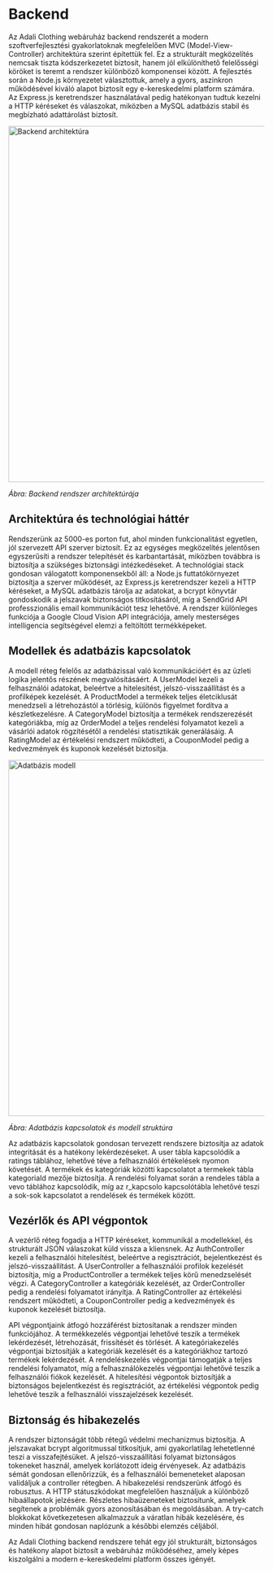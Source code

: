 # Backend

Az Adali Clothing webáruház backend rendszerét a modern szoftverfejlesztési gyakorlatoknak megfelelően MVC (Model-View-Controller) architektúra szerint építettük fel. Ez a strukturált megközelítés nemcsak tiszta kódszerkezetet biztosít, hanem jól elkülöníthető felelősségi köröket is teremt a rendszer különböző komponensei között. A fejlesztés során a Node.js környezetet választottuk, amely a gyors, aszinkron működésével kiváló alapot biztosít egy e-kereskedelmi platform számára. Az Express.js keretrendszer használatával pedig hatékonyan tudtuk kezelni a HTTP kéréseket és válaszokat, miközben a MySQL adatbázis stabil és megbízható adattárolást biztosít.

<div style={{textAlign: 'center'}}>
  <img src="/img/database.png" alt="Backend architektúra" width="700" />
  <p><em>Ábra: Backend rendszer architektúrája</em></p>
</div>

## Architektúra és technológiai háttér

Rendszerünk az 5000-es porton fut, ahol minden funkcionalitást egyetlen, jól szervezett API szerver biztosít. Ez az egységes megközelítés jelentősen egyszerűsíti a rendszer telepítését és karbantartását, miközben továbbra is biztosítja a szükséges biztonsági intézkedéseket. A technológiai stack gondosan válogatott komponensekből áll: a Node.js futtatókörnyezet biztosítja a szerver működését, az Express.js keretrendszer kezeli a HTTP kéréseket, a MySQL adatbázis tárolja az adatokat, a bcrypt könyvtár gondoskodik a jelszavak biztonságos titkosításáról, míg a SendGrid API professzionális email kommunikációt tesz lehetővé. A rendszer különleges funkciója a Google Cloud Vision API integrációja, amely mesterséges intelligencia segítségével elemzi a feltöltött termékképeket.

## Modellek és adatbázis kapcsolatok

A modell réteg felelős az adatbázissal való kommunikációért és az üzleti logika jelentős részének megvalósításáért. A UserModel kezeli a felhasználói adatokat, beleértve a hitelesítést, jelszó-visszaállítást és a profilképek kezelését. A ProductModel a termékek teljes életciklusát menedzseli a létrehozástól a törlésig, különös figyelmet fordítva a készletkezelésre. A CategoryModel biztosítja a termékek rendszerezését kategóriákba, míg az OrderModel a teljes rendelési folyamatot kezeli a vásárlói adatok rögzítésétől a rendelési statisztikák generálásáig. A RatingModel az értékelési rendszert működteti, a CouponModel pedig a kedvezmények és kuponok kezelését biztosítja.

<div style={{textAlign: 'center'}}>
  <img src="/img/adatmodel.png" alt="Adatbázis modell" width="700" />
  <p><em>Ábra: Adatbázis kapcsolatok és modell struktúra</em></p>
</div>

Az adatbázis kapcsolatok gondosan tervezett rendszere biztosítja az adatok integritását és a hatékony lekérdezéseket. A user tábla kapcsolódik a ratings táblához, lehetővé téve a felhasználói értékelések nyomon követését. A termékek és kategóriák közötti kapcsolatot a termekek tábla kategoriaId mezője biztosítja. A rendelési folyamat során a rendeles tábla a vevo táblához kapcsolódik, míg az r_kapcsolo kapcsolótábla lehetővé teszi a sok-sok kapcsolatot a rendelések és termékek között.

## Vezérlők és API végpontok

A vezérlő réteg fogadja a HTTP kéréseket, kommunikál a modellekkel, és strukturált JSON válaszokat küld vissza a kliensnek. Az AuthController kezeli a felhasználói hitelesítést, beleértve a regisztrációt, bejelentkezést és jelszó-visszaállítást. A UserController a felhasználói profilok kezelését biztosítja, míg a ProductController a termékek teljes körű menedzselését végzi. A CategoryController a kategóriák kezelését, az OrderController pedig a rendelési folyamatot irányítja. A RatingController az értékelési rendszert működteti, a CouponController pedig a kedvezmények és kuponok kezelését biztosítja.

API végpontjaink átfogó hozzáférést biztosítanak a rendszer minden funkciójához. A termékkezelés végpontjai lehetővé teszik a termékek lekérdezését, létrehozását, frissítését és törlését. A kategóriakezelés végpontjai biztosítják a kategóriák kezelését és a kategóriákhoz tartozó termékek lekérdezését. A rendeléskezelés végpontjai támogatják a teljes rendelési folyamatot, míg a felhasználókezelés végpontjai lehetővé teszik a felhasználói fiókok kezelését. A hitelesítési végpontok biztosítják a biztonságos bejelentkezést és regisztrációt, az értékelési végpontok pedig lehetővé teszik a felhasználói visszajelzések kezelését.

## Biztonság és hibakezelés

A rendszer biztonságát több rétegű védelmi mechanizmus biztosítja. A jelszavakat bcrypt algoritmussal titkosítjuk, ami gyakorlatilag lehetetlenné teszi a visszafejtésüket. A jelszó-visszaállítási folyamat biztonságos tokeneket használ, amelyek korlátozott ideig érvényesek. Az adatbázis sémát gondosan ellenőrizzük, és a felhasználói bemeneteket alaposan validáljuk a controller rétegben. A hibakezelési rendszerünk átfogó és robusztus. A HTTP státuszkódokat megfelelően használjuk a különböző hibaállapotok jelzésére. Részletes hibaüzeneteket biztosítunk, amelyek segítenek a problémák gyors azonosításában és megoldásában. A try-catch blokkokat következetesen alkalmazzuk a váratlan hibák kezelésére, és minden hibát gondosan naplózunk a későbbi elemzés céljából.

Az Adali Clothing backend rendszere tehát egy jól strukturált, biztonságos és hatékony alapot biztosít a webáruház működéséhez, amely képes kiszolgálni a modern e-kereskedelmi platform összes igényét.
```

